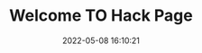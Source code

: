 ---
sidebar_position: 5
id: hack
sidebar_label: Hack
title: Welcome TO Hack Page
date: 2022-05-08 16:10:21
---